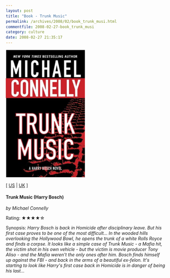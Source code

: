 ```yaml
---
layout: post
title: "Book - Trunk Music"
permalink: /archives/2008/02/book_trunk_musi.html
commentfile: 2008-02-27-book_trunk_musi
category: culture
date: 2008-02-27 21:35:17
---
```


<img class="photo right" src="/assets/images/0312941919.jpg" width="250" alt="Trunk Music (Harry Bosch) cover" />

\[ [US](http://www.amazon.com/o/asin/0312941919) | [UK](http://www.amazon.co.uk/o/asin/0312941919) \]

#### Trunk Music (Harry Bosch)

<em>by Michael Connelly</em>

Rating: ★★★★☆

<div class="book_synopsis" markdown="1">
Synopsis: <em>Harry Bosch is back in Homicide after disciplinary leave. But his first case proves to be one of the most difficult... In the wooded hills overlooking the Hollywood Bowl, he opens the trunk of a white Rolls Royce and finds a corpse. It looks like a simple case of Trunk Music - a Mafia hit, the victim shot in his own vehicle - but the victim is movie producer Tony Aliso - and the Mafia weren't the only ones after him. Bosch finds himself up against the FBI - and back in the arms of a beautiful ex-felon. It's starting to look like Harry's first case back in Homicide is in danger of being his last...</em>

</div>
